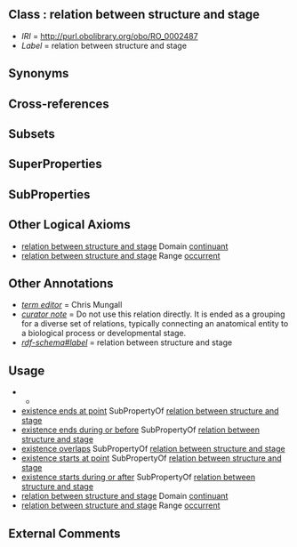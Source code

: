 
## Class : relation between structure and stage

 * *IRI* = http://purl.obolibrary.org/obo/RO_0002487
 * *Label* = relation between structure and stage

## Synonyms


## Cross-references


## Subsets


## SuperProperties


## SubProperties


## Other Logical Axioms

 * [relation between structure and stage](../../RO/87/RO_0002487.md) Domain [continuant](../../BFO/02/BFO_0000002.md)
 * [relation between structure and stage](../../RO/87/RO_0002487.md) Range [occurrent](../../BFO/03/BFO_0000003.md)

## Other Annotations

 * *[term editor](../../IAO/17/IAO_0000117.md)* = Chris Mungall
 * *[curator note](../../IAO/32/IAO_0000232.md)* = Do not use this relation directly. It is ended as a grouping for a diverse set of relations, typically connecting an anatomical entity to a biological process or developmental stage.
 * *[rdf-schema#label](../../el/rdf-schema#label.md)* = relation between structure and stage

## Usage

 * -
 * [existence ends at point](../../RO/93/RO_0002593.md) SubPropertyOf [relation between structure and stage](../../RO/87/RO_0002487.md)
 * [existence ends during or before](../../RO/97/RO_0002497.md) SubPropertyOf [relation between structure and stage](../../RO/87/RO_0002487.md)
 * [existence overlaps](../../RO/90/RO_0002490.md) SubPropertyOf [relation between structure and stage](../../RO/87/RO_0002487.md)
 * [existence starts at point](../../RO/83/RO_0002583.md) SubPropertyOf [relation between structure and stage](../../RO/87/RO_0002487.md)
 * [existence starts during or after](../../RO/96/RO_0002496.md) SubPropertyOf [relation between structure and stage](../../RO/87/RO_0002487.md)
 * [relation between structure and stage](../../RO/87/RO_0002487.md) Domain [continuant](../../BFO/02/BFO_0000002.md)
 * [relation between structure and stage](../../RO/87/RO_0002487.md) Range [occurrent](../../BFO/03/BFO_0000003.md)

## External Comments

